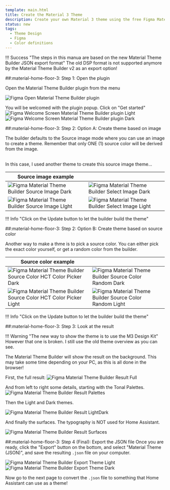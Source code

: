 ```yaml
---
template: main.html
title: Create the Material 3 Theme
description: Create your own Material 3 theme using the free Figma Material 3 builder using an image or by defining your own primary color. Then export it.
status: new
tags:
  - Theme Design
  - Figma
  - Color definitions
---
```


!!! Success "The steps in this manua are based on the new Material Theme Builder JSON export format"
    The old DSP format is not supported anymore by the Material Theme Builder v2 as an export option!
        
##:material-home-floor-3: Step 1: Open the plugin

Open the Material Theme Builder plugin from the menu

![Figma Open Material Theme Builder plugin]

You will be welcomed with the plugin popup. Click on "Get started"
![Figma Welcome Screen Material Theme Builder plugin Light]
![Figma Welcome Screen Material Theme Builder plugin Dark]

##:material-home-floor-3: Step 2: Option A: Create theme based on image

The builder defaults to the Source image mode where you can use an image to create a theme. Remember that only ONE (1) source color will be derived from the image.

<br>In this case, I used another theme to create this source image theme...

| Source image example ||
|---|---|
|![Figma Material Theme Builder Source Image Dark]|![Figma Material Theme Builder Select Image Dark]|
|![Figma Material Theme Builder Source Image LIght]|![Figma Material Theme Builder Select Image Light]|


!!! Info "Click on the Update button to let the builder build the theme"

##:material-home-floor-3: Step 2: Option B: Create theme based on source color

Another way to make a thme is to pick a source color. You can either pick the exact color yourself, or get a random color from the builder.

| Source color example ||
|---|---|
|![Figma Material Theme Builder Source Color HCT Color Picker Dark]|![Figma Material Theme Builder Source Color Random Dark]|
|![Figma Material Theme Builder Source Color HCT Color Picker Light]|![Figma Material Theme Builder Source Color Random Light]|

!!! Info "Click on the Update button to let the builder build the theme"

##:material-home-floor-3: Step 3: Look at the result

!!! Warning "The new way to show the theme is to use the M3 Design Kit"
    However that one is broken. I still use the old theme overview as you can see.

The Material Theme Builder will show the result on the background. This may take some time depending on your PC, as this is all done in the browser!

First, the full result:
![Figma Material Theme Builder Result Full]

And from left to right some details, starting with the Tonal Palettes.
![Figma Material Theme Builder Result Palettes]

Then the Light and Dark themes.

![Figma Material Theme Builder Result LightDark]

And finally the surfaces. The typography is NOT used for Home Assistant.

![Figma Material Theme Builder Result Surfaces]

##:material-home-floor-3: Step 4 (Final): Export the JSON file
Once you are ready, click the "Export" button on the bottom, and select "Material Theme (JSON)", and save the resulting `.json` file on your computer.

![Figma Material Theme Builder Export Theme Light]
![Figma Material Theme Builder Export Theme Dark]

Now go to the next page to convert the `.json` file to something that Home Assistant can use as a theme!

<!-- Image references -->

[mtb-blue-1-png]: ../assets/screenshots/material-theme-builder-blue.png
[mtb-blue-2-png]: ../assets/screenshots/material-theme-builder-blue2.png
[mtb-blue-3-png]: ../assets/screenshots/material-theme-builder-blue3.png

<!-- Internal References -->
[Create Material 3 Theme]: ../create-material3-theme/
[Convert to Home Assistant Theme]: ../convert-to-homeassistant-theme/

<!-- External References -->
[figma-url]: https://www.figma.com/

<!-- Image References -->

[Figma Open Material Theme Builder plugin]: ../assets/screenshots/figma-open-material-theme-builder-plugin.png

[Figma Welcome Screen Material Theme Builder plugin Light]: ../assets/screenshots/figma-material-theme-builder2-plugin-welcome-light.png#only-light
[Figma Welcome Screen Material Theme Builder plugin Dark]: ../assets/screenshots/figma-material-theme-builder2-plugin-welcome-dark.png#only-dark

[Figma Material Theme Builder Source Image Light]: ../assets/screenshots/figma-material-theme-builder2-plugin-source-image-dark.png#only-light
[Figma Material Theme Builder Source Image Dark]: ../assets/screenshots/figma-material-theme-builder2-plugin-source-image-dark.png#only-dark

[Figma Material Theme Builder Select Image Light]: ../assets/screenshots/figma-material-theme-builder2-plugin-select-image-light.png#only-light
[Figma Material Theme Builder Select Image Dark]: ../assets/screenshots/figma-material-theme-builder2-plugin-select-image-dark.png#only-dark

[Figma Material Theme Builder Export Theme Light]: ../assets/screenshots/figma-material-theme-builder2-plugin-export-json-small-light.png#only-light
[Figma Material Theme Builder Export Theme Dark]: ../assets/screenshots/figma-material-theme-builder2-plugin-export-json-small-dark.png#only-dark


[Figma Material Theme Builder Source Color HCT Color Picker Light]: ../assets/screenshots/figma-material-theme-builder2-plugin-source-color-hct-color-picker-light.png#only-light
[Figma Material Theme Builder Source Color HCT Color Picker Dark]: ../assets/screenshots/figma-material-theme-builder2-plugin-source-color-hct-color-picker-dark.png#only-dark

[Figma Material Theme Builder Source Color Random Light]: ../assets/screenshots/figma-material-theme-builder2-plugin-source-color-random-light.png#only-light
[Figma Material Theme Builder Source Color Random Dark]: ../assets/screenshots/figma-material-theme-builder2-plugin-source-color-random-dark.png#only-dark

[Figma Material Theme Builder Result Full]: ../assets/screenshots/figma-material-theme-builder-plugin-full-result.png
[Figma Material Theme Builder Result Palettes]: ../assets/screenshots/figma-material-theme-builder-plugin-part-palettes.png
[Figma Material Theme Builder Result LightDark]: ../assets/screenshots/figma-material-theme-builder-plugin-part-light-dark.png
[Figma Material Theme Builder Result Surfaces]: ../assets/screenshots/figma-material-theme-builder-plugin-part-surfaces.png

